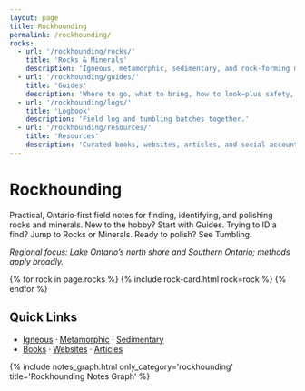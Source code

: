 ```yaml
---
layout: page
title: Rockhounding
permalink: /rockhounding/
rocks:
  - url: '/rockhounding/rocks/'
    title: 'Rocks & Minerals'
    description: 'Igneous, metamorphic, sedimentary, and rock‑forming minerals with key tells, quick tests, photos, and Ontario context.'
  - url: '/rockhounding/guides/'
    title: 'Guides'
    description: 'Where to go, what to bring, how to look—plus safety, ethics, and beginner IDs.'
  - url: '/rockhounding/logs/'
    title: 'Logbook'
    description: 'Field log and tumbling batches together.'
  - url: '/rockhounding/resources/'
    title: 'Resources'
    description: 'Curated books, websites, articles, and social accounts; books sync from my Goodreads shelf.'
---
```


<h1>Rockhounding</h1>

<p>Practical, Ontario‑first field notes for finding, identifying, and polishing rocks and minerals. New to the hobby? Start with Guides. Trying to ID a find? Jump to Rocks or Minerals. Ready to polish? See Tumbling.</p>

<p><em>Regional focus: Lake Ontario’s north shore and Southern Ontario; methods apply broadly.</em></p>

<div class="rock-card-grid">
  {% for rock in page.rocks %}
    {% include rock-card.html rock=rock %}
  {% endfor %}
</div>

<h2>Quick Links</h2>
<ul>
  <li><a class="internal-link" href="{{ '/rockhounding/rocks/igneous/' | relative_url }}">Igneous</a> · <a class="internal-link" href="{{ '/rockhounding/rocks/metamorphic/' | relative_url }}">Metamorphic</a> · <a class="internal-link" href="{{ '/rockhounding/rocks/sedimentary/' | relative_url }}">Sedimentary</a></li>
  <li><a class="internal-link" href="{{ '/rockhounding/resources/books/' | relative_url }}">Books</a> · <a class="internal-link" href="{{ '/rockhounding/resources/websites/' | relative_url }}">Websites</a> · <a class="internal-link" href="{{ '/rockhounding/resources/articles/' | relative_url }}">Articles</a></li>
</ul>

{% include notes_graph.html only_category='rockhounding' title='Rockhounding Notes Graph' %}
